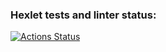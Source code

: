 ### Hexlet tests and linter status:
[![Actions Status](https://github.com/chsw322/python-project-lvl1/workflows/hexlet-check/badge.svg)](https://github.com/chsw322/python-project-lvl1/actions)